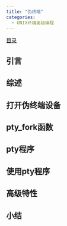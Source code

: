 ```yaml
---
title: "伪终端"
categories:
  - UNIX环境高级编程
---
```


[目录](UNIX环境高级编程)

## 引言

## 综述

## 打开伪终端设备

## pty_fork函数

## pty程序

## 使用pty程序

## 高级特性

## 小结
